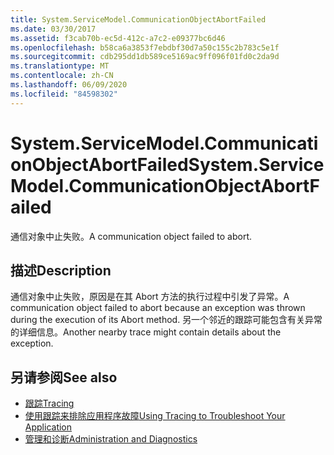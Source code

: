 ```yaml
---
title: System.ServiceModel.CommunicationObjectAbortFailed
ms.date: 03/30/2017
ms.assetid: f3cab70b-ec5d-412c-a7c2-e09377bc6d46
ms.openlocfilehash: b58ca6a3853f7ebdbf30d7a50c155c2b783c5e1f
ms.sourcegitcommit: cdb295dd1db589ce5169ac9ff096f01fd0c2da9d
ms.translationtype: MT
ms.contentlocale: zh-CN
ms.lasthandoff: 06/09/2020
ms.locfileid: "84598302"
---
```

# <a name="systemservicemodelcommunicationobjectabortfailed"></a><span data-ttu-id="eb55a-102">System.ServiceModel.CommunicationObjectAbortFailed</span><span class="sxs-lookup"><span data-stu-id="eb55a-102">System.ServiceModel.CommunicationObjectAbortFailed</span></span>
<span data-ttu-id="eb55a-103">通信对象中止失败。</span><span class="sxs-lookup"><span data-stu-id="eb55a-103">A communication object failed to abort.</span></span>  
  
## <a name="description"></a><span data-ttu-id="eb55a-104">描述</span><span class="sxs-lookup"><span data-stu-id="eb55a-104">Description</span></span>  
 <span data-ttu-id="eb55a-105">通信对象中止失败，原因是在其 Abort 方法的执行过程中引发了异常。</span><span class="sxs-lookup"><span data-stu-id="eb55a-105">A communication object failed to abort because an exception was thrown during the execution of its Abort method.</span></span> <span data-ttu-id="eb55a-106">另一个邻近的跟踪可能包含有关异常的详细信息。</span><span class="sxs-lookup"><span data-stu-id="eb55a-106">Another nearby trace might contain details about the exception.</span></span>  
  
## <a name="see-also"></a><span data-ttu-id="eb55a-107">另请参阅</span><span class="sxs-lookup"><span data-stu-id="eb55a-107">See also</span></span>

- [<span data-ttu-id="eb55a-108">跟踪</span><span class="sxs-lookup"><span data-stu-id="eb55a-108">Tracing</span></span>](index.md)
- [<span data-ttu-id="eb55a-109">使用跟踪来排除应用程序故障</span><span class="sxs-lookup"><span data-stu-id="eb55a-109">Using Tracing to Troubleshoot Your Application</span></span>](using-tracing-to-troubleshoot-your-application.md)
- [<span data-ttu-id="eb55a-110">管理和诊断</span><span class="sxs-lookup"><span data-stu-id="eb55a-110">Administration and Diagnostics</span></span>](../index.md)
